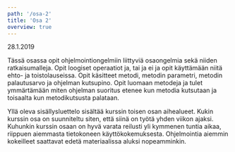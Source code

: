 ```yaml
---
path: '/osa-2'
title: 'Osa 2'
overview: true
---
```


<deadline>28.1.2019</deadline>

Tässä osassa opit ohjelmointiongelmiin liittyviä osaongelmia sekä niiden ratkaisumalleja. Opit loogiset operaatiot ja, tai ja ei ja opit käyttämään niitä ehto- ja toistolauseissa. Opit käsitteet metodi, metodin parametri, metodin palautusarvo ja ohjelman kutsupino. Opit luomaan metodeja ja tulet ymmärtämään miten ohjelman suoritus etenee kun metodia kutsutaan ja toisaalta kun metodikutsusta palataan.


<please-login></please-login>

<pages-in-this-section></pages-in-this-section>

Yllä oleva sisällysluettelo sisältää kurssin toisen osan aihealueet. Kukin kurssin osa on suunniteltu siten, että siinä on työtä yhden viikon ajaksi. Kuhunkin kurssin osaan on hyvä varata reilusti yli kymmenen tuntia aikaa, riippuen aiemmasta tietokoneen käyttökokemuksesta. Ohjelmointia aiemmin kokeilleet saattavat edetä materiaalissa aluksi nopeamminkin.

